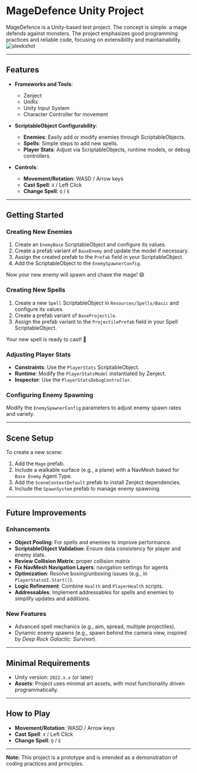 # MageDefence Unity Project

MageDefence is a Unity-based test project. The concept is simple: a mage defends against monsters. The project emphasizes good programming practices and reliable code, focusing on extensibility and maintainability.
![sleekshot](https://github.com/user-attachments/assets/cd475c06-23b3-4785-91b1-2a70ec319ef2)



---

## Features

- **Frameworks and Tools**:
  - Zenject
  - UniRx
  - Unity Input System
  - Character Controller for movement

- **ScriptableObject Configurability**:
  - **Enemies**: Easily add or modify enemies through ScriptableObjects.
  - **Spells**: Simple steps to add new spells.
  - **Player Stats**: Adjust via ScriptableObjects, runtime models, or debug controllers.

- **Controls**:
  - **Movement/Rotation**: WASD / Arrow keys
  - **Cast Spell**: `X` / Left Click
  - **Change Spell**: `Q` / `E`

---

## Getting Started

### Creating New Enemies
1. Create an `EnemyBase` ScriptableObject and configure its values.
2. Create a prefab variant of `BaseEnemy` and update the model if necessary.
3. Assign the created prefab to the `Prefab` field in your ScriptableObject.
4. Add the ScriptableObject to the `EnemySpawnerConfig`.

Now your new enemy will spawn and chase the mage! 😄

### Creating New Spells
1. Create a new `Spell` ScriptableObject in `Resources/Spells/Basic` and configure its values.
2. Create a prefab variant of `BaseProjectile`.
3. Assign the prefab variant to the `ProjectilePrefab` field in your Spell ScriptableObject.

Your new spell is ready to cast! 🎉

### Adjusting Player Stats
- **Constraints**: Use the `PlayerStats` ScriptableObject.
- **Runtime**: Modify the `PlayerStatsModel` instantiated by Zenject.
- **Inspector**: Use the `PlayerStatsDebugController`.

### Configuring Enemy Spawning
Modify the `EnemySpawnerConfig` parameters to adjust enemy spawn rates and variety.

---

## Scene Setup
To create a new scene:
1. Add the `Mage` prefab.
2. Include a walkable surface (e.g., a plane) with a NavMesh baked for `Base Enemy` Agent Type.
3. Add the `SceneContextDefault` prefab to install Zenject dependencies.
4. Include the `SpawnSystem` prefab to manage enemy spawning.

---

## Future Improvements

### Enhancements
- **Object Pooling**: For spells and enemies to improve performance.
- **ScriptableObject Validation**: Ensure data consistency for player and enemy stats.
- **Review Collision Matrix**: proper collision matrix
- **Fix NavMesh Navigation Layers**: navigation settings for agents 
- **Optimization**: Resolve boxing/unboxing issues (e.g., in `PlayerStatsUI.Start()`).
- **Logic Refinement**: Combine `Health` and `PlayerHealth` scripts.
- **Addressables**: Implement addressables for spells and enemies to simplify updates and additions.

### New Features
- Advanced spell mechanics (e.g., aim, spread, multiple projectiles).
- Dynamic enemy spawns (e.g., spawn behind the camera view, inspired by *Deep Rock Galactic: Survivor*).

---

## Minimal Requirements
- Unity version: `2022.x.x` (or later)
- **Assets**: Project uses minimal art assets, with most functionality driven programmatically.

---

## How to Play
- **Movement/Rotation**: WASD / Arrow keys
- **Cast Spell**: `X` / Left Click
- **Change Spell**: `Q` / `E`

---

**Note:** This project is a prototype and is intended as a demonstration of coding practices and principles.
